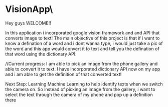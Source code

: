# VisionApp\
Hey guys WELCOME!!

In this application i incorporated google vision framework and and API that converts image to text!
The main objective of this project is that if i want to know a defination of a word and i dont wanna type,
i would just take a pic of the word and this app would convert it to text and tell you the defination of that word using the dictionary API. 

//Current progress:
I am able to pick an image from the phone gallery and able to convert it to text.
I have incorporated dictionary API now on my app and i am able to get the definition of that converted text!

Next Step: 
Learning Machine Learning to help identify texts when we switch the camera on. So instead of picking an image from the gallery, i want to select the text through the camera of my phone and pop up a definition there
